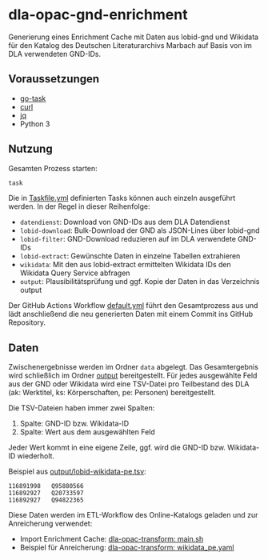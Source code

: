 # dla-opac-gnd-enrichment

Generierung eines Enrichment Cache mit Daten aus lobid-gnd und Wikidata für den Katalog des Deutschen Literaturarchivs Marbach auf Basis von im DLA verwendeten GND-IDs.

## Voraussetzungen

* [go-task](https://taskfile.dev)
* [curl](https://curl.se)
* [jq](https://jqlang.org/)
* Python 3

## Nutzung

Gesamten Prozess starten:

```sh
task
```

Die in [Taskfile.yml](Taskfile.yml) definierten Tasks können auch einzeln ausgeführt werden. In der Regel in dieser Reihenfolge:

* `datendienst`: Download von GND-IDs aus dem DLA Datendienst
* `lobid-download`: Bulk-Download der GND als JSON-Lines über lobid-gnd
* `lobid-filter`: GND-Download reduzieren auf im DLA verwendete GND-IDs
* `lobid-extract`: Gewünschte Daten in einzelne Tabellen extrahieren
* `wikidata`: Mit den aus lobid-extract ermittelten Wikidata IDs den Wikidata Query Service abfragen
* `output`: Plausibilitätsprüfung und ggf. Kopie der Daten in das Verzeichnis output

Der GitHub Actions Workflow [default.yml](.github/workflows/default.yml) führt den Gesamtprozess aus und lädt anschließend die neu generierten Daten mit einem Commit ins GitHub Repository.

## Daten

Zwischenergebnisse werden im Ordner `data` abgelegt. Das Gesamtergebnis wird schließlich im Ordner [output](output) bereitgestellt. Für jedes ausgewählte Feld aus der GND oder Wikidata wird eine TSV-Datei pro Teilbestand des DLA (ak: Werktitel, ks: Körperschaften, pe: Personen) bereitgestellt.

Die TSV-Dateien haben immer zwei Spalten:
1. Spalte: GND-ID bzw. Wikidata-ID
2. Spalte: Wert aus dem ausgewählten Feld

Jeder Wert kommt in eine eigene Zeile, ggf. wird die GND-ID bzw. Wikidata-ID wiederholt.

Beispiel aus [output/lobid-wikidata-pe.tsv](output/lobid-wikidata-pe.tsv):
```
116891998	Q95880566
116892927	Q20733597
116892927	Q94822365
```

Diese Daten werden im ETL-Workflow des Online-Katalogs geladen und zur Anreicherung verwendet:
* Import Enrichment Cache: [dla-opac-transform: main.sh](https://github.com/dla-marbach/dla-opac-transform/blob/main/scripts/main.sh)
* Beispiel für Anreicherung: [dla-opac-transform: wikidata_pe.yaml](https://github.com/dla-marbach/dla-opac-transform/blob/main/config/main/02/wikidata_pe.yaml)
